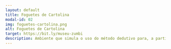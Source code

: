 ```yaml
---
layout: default
title: Foguetes de Cartolina
modal-id: 02
img: foguetes-cartolina.png
alt: Foguetes de Cartolina
target: https://bit.ly/museu-zumbi
description: Ambiente que simula o uso do método dedutivo para, a partir de evidências, deduzir uma nova informação. Neste ambiente/jogo, o usuário assume o papel de um médico que deve diagnosticar zumbis.
---
```

